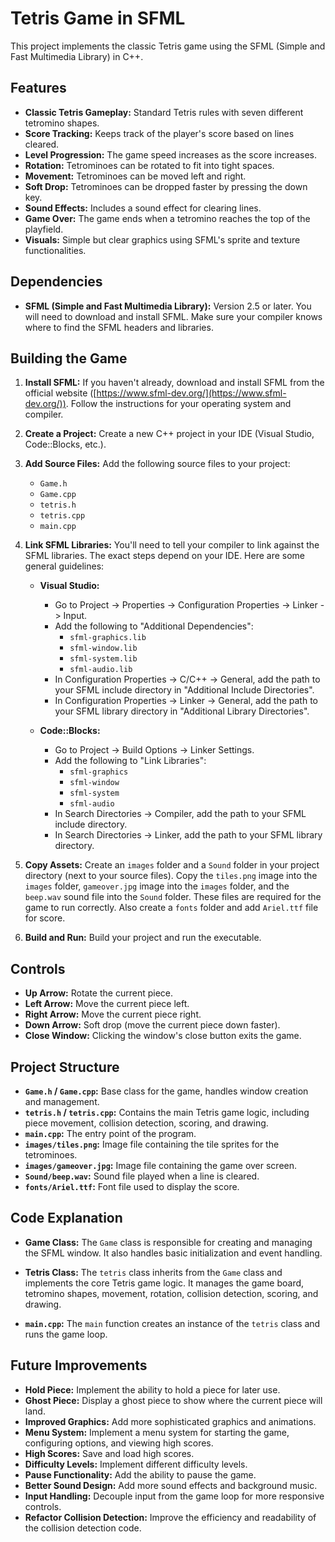 # Tetris Game in SFML

This project implements the classic Tetris game using the SFML (Simple and Fast Multimedia Library) in C++.

## Features

*   **Classic Tetris Gameplay:**  Standard Tetris rules with seven different tetromino shapes.
*   **Score Tracking:**  Keeps track of the player's score based on lines cleared.
*   **Level Progression:** The game speed increases as the score increases.
*   **Rotation:** Tetrominoes can be rotated to fit into tight spaces.
*   **Movement:** Tetrominoes can be moved left and right.
*   **Soft Drop:** Tetrominoes can be dropped faster by pressing the down key.
*   **Sound Effects:** Includes a sound effect for clearing lines.
*   **Game Over:**  The game ends when a tetromino reaches the top of the playfield.
*   **Visuals:** Simple but clear graphics using SFML's sprite and texture functionalities.

## Dependencies

*   **SFML (Simple and Fast Multimedia Library):**  Version 2.5 or later.  You will need to download and install SFML.  Make sure your compiler knows where to find the SFML headers and libraries.

## Building the Game

1.  **Install SFML:** If you haven't already, download and install SFML from the official website ([https://www.sfml-dev.org/](https://www.sfml-dev.org/)).  Follow the instructions for your operating system and compiler.

2.  **Create a Project:** Create a new C++ project in your IDE (Visual Studio, Code::Blocks, etc.).

3.  **Add Source Files:** Add the following source files to your project:
    *   `Game.h`
    *   `Game.cpp`
    *   `tetris.h`
    *   `tetris.cpp`
    *   `main.cpp`

4.  **Link SFML Libraries:**  You'll need to tell your compiler to link against the SFML libraries. The exact steps depend on your IDE.  Here are some general guidelines:

    *   **Visual Studio:**
        *   Go to Project -> Properties -> Configuration Properties -> Linker -> Input.
        *   Add the following to "Additional Dependencies":
            *   `sfml-graphics.lib`
            *   `sfml-window.lib`
            *   `sfml-system.lib`
            *   `sfml-audio.lib`
        *   In Configuration Properties -> C/C++ -> General, add the path to your SFML include directory in "Additional Include Directories".
        *   In Configuration Properties -> Linker -> General, add the path to your SFML library directory in "Additional Library Directories".

    *   **Code::Blocks:**
        *   Go to Project -> Build Options -> Linker Settings.
        *   Add the following to "Link Libraries":
            *   `sfml-graphics`
            *   `sfml-window`
            *   `sfml-system`
            *   `sfml-audio`
        *   In Search Directories -> Compiler, add the path to your SFML include directory.
        *   In Search Directories -> Linker, add the path to your SFML library directory.

5.  **Copy Assets:** Create an `images` folder and a `Sound` folder in your project directory (next to your source files).  Copy the `tiles.png` image into the `images` folder, `gameover.jpg` image into the `images` folder, and the `beep.wav` sound file into the `Sound` folder.  These files are required for the game to run correctly. Also create a `fonts` folder and add `Ariel.ttf` file for score.

6.  **Build and Run:** Build your project and run the executable.

## Controls

*   **Up Arrow:** Rotate the current piece.
*   **Left Arrow:** Move the current piece left.
*   **Right Arrow:** Move the current piece right.
*   **Down Arrow:** Soft drop (move the current piece down faster).
*   **Close Window:** Clicking the window's close button exits the game.

## Project Structure

*   **`Game.h` / `Game.cpp`:**  Base class for the game, handles window creation and management.
*   **`tetris.h` / `tetris.cpp`:**  Contains the main Tetris game logic, including piece movement, collision detection, scoring, and drawing.
*   **`main.cpp`:**  The entry point of the program.
*   **`images/tiles.png`:** Image file containing the tile sprites for the tetrominoes.
*   **`images/gameover.jpg`:** Image file containing the game over screen.
*   **`Sound/beep.wav`:** Sound file played when a line is cleared.
*   **`fonts/Ariel.ttf`:** Font file used to display the score.

## Code Explanation

*   **Game Class:** The `Game` class is responsible for creating and managing the SFML window.  It also handles basic initialization and event handling.

*   **Tetris Class:** The `tetris` class inherits from the `Game` class and implements the core Tetris game logic.  It manages the game board, tetromino shapes, movement, rotation, collision detection, scoring, and drawing.

*   **`main.cpp`:** The `main` function creates an instance of the `tetris` class and runs the game loop.

## Future Improvements

*   **Hold Piece:** Implement the ability to hold a piece for later use.
*   **Ghost Piece:** Display a ghost piece to show where the current piece will land.
*   **Improved Graphics:** Add more sophisticated graphics and animations.
*   **Menu System:** Implement a menu system for starting the game, configuring options, and viewing high scores.
*   **High Scores:** Save and load high scores.
*   **Difficulty Levels:** Implement different difficulty levels.
*   **Pause Functionality:** Add the ability to pause the game.
*   **Better Sound Design:** Add more sound effects and background music.
*   **Input Handling:** Decouple input from the game loop for more responsive controls.
*   **Refactor Collision Detection:** Improve the efficiency and readability of the collision detection code.
